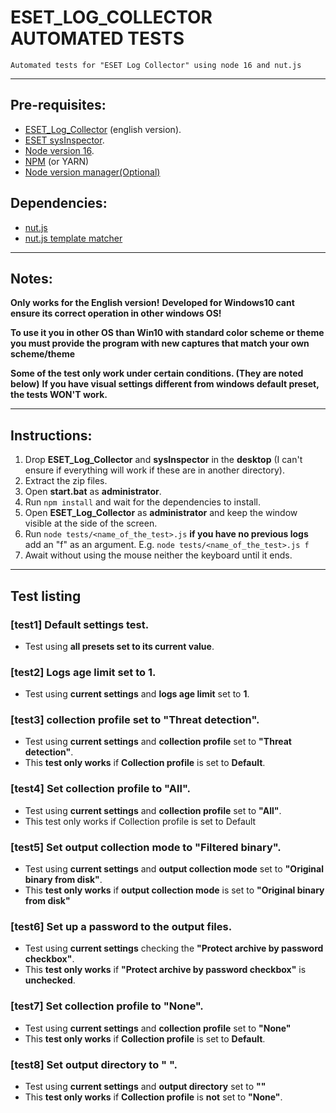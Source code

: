 # ESET_LOG_COLLECTOR AUTOMATED TESTS

    Automated tests for "ESET Log Collector" using node 16 and nut.js

---

## Pre-requisites:

- [ESET_Log_Collector](https://www.eset.com/int/support/log-collector/) (english version).
- [ESET sysInspector](https://www.eset.com/es/soporte/sysinspector/).
- [Node version 16](https://nodejs.org/en/download/releases).
- [NPM](https://docs.npmjs.com/) (or YARN)
- [Node version manager(Optional)](https://github.com/coreybutler/nvm-windows)

## Dependencies:

- [nut.js](https://nutjs.dev/)
- [nut.js template matcher](https://nutjs.dev/plugins/template-matcher)

---

## Notes:

**Only works for the English version!**
**Developed for Windows10 cant ensure its correct operation in other windows OS!**

**To use it you in other OS than Win10 with standard color scheme or theme you must provide the program with new captures that match your own scheme/theme**

**Some of the test only work under certain conditions. (They are noted below)**
**If you have visual settings different from windows default preset, the tests WON'T work.**

---

## Instructions:

1. Drop **ESET_Log_Collector** and **sysInspector** in the **desktop** (I can't ensure if everything will work if these are in another directory).
1. Extract the zip files.
1. Open **start.bat** as **administrator**.
1. Run `npm install` and wait for the dependencies to install.
1. Open **ESET_Log_Collector** as **administrator** and keep the window visible at the side of the screen.
1. Run `node tests/<name_of_the_test>.js` **if you have no previous logs** add an "f" as an argument.
   E.g. `node tests/<name_of_the_test>.js f`
1. Await without using the mouse neither the keyboard until it ends.

---

## Test listing

### [test1] Default settings test.

- Test using **all presets set to its current value**.

### [test2] Logs age limit set to 1.

- Test using **current settings** and **logs age limit** set to **1**.

### [test3] collection profile set to "Threat detection".

- Test using **current settings** and **collection profile** set to **"Threat detection"**.
- This **test only works** if **Collection profile** is set to **Default**.

### [test4] Set collection profile to "All".

- Test using **current settings** and **collection profile** set to **"All"**.
- This test only works if Collection profile is set to Default

### [test5] Set output collection mode to "Filtered binary".

- Test using **current settings** and **output collection mode** set to **"Original binary from disk"**.
- This **test only works** if **output collection mode** is set to **"Original binary from disk"**

### [test6] Set up a password to the output files.

- Test using **current settings** checking the **"Protect archive by password checkbox"**.
- This **test only works** if **"Protect archive by password checkbox"** is **unchecked**.

### [test7] Set collection profile to "None".

- Test using **current settings** and **collection profile** set to **"None"**
- This **test only works** if **Collection profile** is set to **Default**.

### [test8] Set output directory to " ".

- Test using **current settings** and **output directory** set to **""**
- This **test only works** if **Collection profile** is **not** set to **"None"**.
